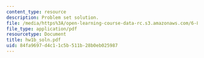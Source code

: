 ```yaml
---
content_type: resource
description: Problem set solution.
file: /media/https%3A/open-learning-course-data-rc.s3.amazonaws.com/6-867-machine-learning-fall-2006/84fa9697d4c11c5b511b28b0eb025987_hw1b_soln.pdf
file_type: application/pdf
resourcetype: Document
title: hw1b_soln.pdf
uid: 84fa9697-d4c1-1c5b-511b-28b0eb025987
---
```

